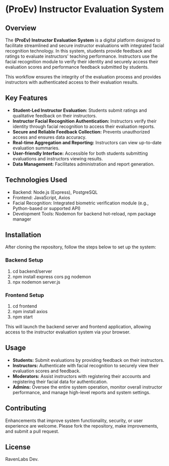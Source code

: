 # (ProEv) Instructor Evaluation System

## Overview

The **(ProEv) Instructor Evaluation System** is a digital platform designed to facilitate streamlined and secure instructor evaluations with integrated facial recognition technology. In this system, students provide feedback and ratings to evaluate instructors' teaching performance. Instructors use the facial recognition module to verify their identity and securely access their evaluation scores and performance feedback submitted by students.

This workflow ensures the integrity of the evaluation process and provides instructors with authenticated access to their evaluation results.

## Key Features

- **Student-Led Instructor Evaluation:** Students submit ratings and qualitative feedback on their instructors.
- **Instructor Facial Recognition Authentication:** Instructors verify their identity through facial recognition to access their evaluation reports.
- **Secure and Reliable Feedback Collection:** Prevents unauthorized access and ensures data accuracy.
- **Real-time Aggregation and Reporting:** Instructors can view up-to-date evaluation summaries.
- **User-friendly Interface:** Accessible for both students submitting evaluations and instructors viewing results.
- **Data Management:** Facilitates administration and report generation.

## Technologies Used

- Backend: Node.js (Express), PostgreSQL
- Frontend: JavaScript, Axios
- Facial Recognition: Integrated biometric verification module (e.g., Python-based or supported API)
- Development Tools: Nodemon for backend hot-reload, npm package manager

## Installation

After cloning the repository, follow the steps below to set up the system:

### Backend Setup
1. cd backend/server
2. npm install express cors pg nodemon
3. npx nodemon server.js

### Frontend Setup
1. cd frontend
2. npm install axios
3. npm start


This will launch the backend server and frontend application, allowing access to the instructor evaluation system via your browser.

## Usage

- **Students:** Submit evaluations by providing feedback on their instructors.
- **Instructors:** Authenticate with facial recognition to securely view their evaluation scores and feedback.
- **Moderators:** Assist instructors with registering their accounts and registering their facial data for authentication.
- **Admins:** Oversee the entire system operation, monitor overall instructor performance, and manage high-level reports and system settings.


## Contributing

Enhancements that improve system functionality, security, or user experience are welcome. Please fork the repository, make improvements, and submit a pull request.

## License

RavenLabs Dev.
